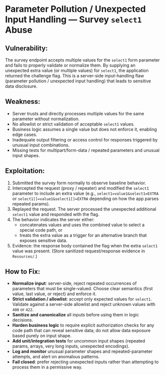 # Parameter Pollution / Unexpected Input Handling — Survey `select1` Abuse

## Vulnerability:
The survey endpoint accepts multiple values for the `select1` form parameter and fails to properly validate or normalize them. By supplying an unexpected extra value (or multiple values) for `select1`, the application returned the challenge flag. This is a server-side input-handling flaw (parameter pollution / unexpected input handling) that leads to sensitive data disclosure.

## Weakness:
- Server trusts and directly processes multiple values for the same parameter without normalization.
- No allowlist or strict validation of acceptable `select1` values.
- Business logic assumes a single value but does not enforce it, enabling edge cases.
- Inadequate output filtering or access control for responses triggered by unusual input combinations.
- Missing tests for multipart/form-data / repeated parameters and unusual input shapes.

## Exploitation:
1. Submitted the survey form normally to observe baseline behavior.
2. Intercepted the request (proxy / repeater) and modified the `select1` parameter to include an extra value (e.g., `select1=value1&select1=EXTRA` or `select1[]=value1&select1[]=EXTRA` depending on how the app parses repeated params).
3. Replayed the request. The server processed the unexpected additional `select1` value and responded with the flag.
4. The behavior indicates the server either:
   - concatenates values and uses the combined value to select a special code path, or
   - treats the extra value as a trigger for an alternative branch that exposes sensitive data.
5. Evidence: the response body contained the flag when the extra `select1` value was present. (Store sanitized request/response evidence in `Resources/`.)

## How to Fix:
- **Normalize input**: server-side, reject repeated occurrences of parameters that must be single-valued. Choose clear semantics (first value, last value, or reject) and enforce it.
- **Strict validation / allowlist**: accept only expected values for `select1`. Validate against a server-side allowlist and reject unknown values with `400` or `422`.
- **Sanitize and canonicalize** all inputs before using them in logic decisions.
- **Harden business logic** to require explicit authorization checks for any code path that can reveal sensitive data; do not allow data exposure based purely on input shape.
- **Add unit/integration tests** for uncommon input shapes (repeated params, arrays, very long inputs, unexpected encodings).
- **Log and monitor** unusual parameter shapes and repeated-parameter attempts, and alert on anomalous patterns.
- **Fail closed**: prefer rejecting unexpected inputs rather than attempting to process them in a permissive way.
